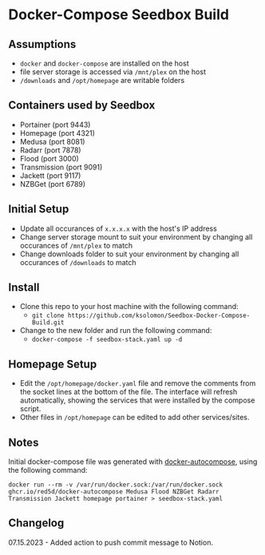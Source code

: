 # Docker-Compose Seedbox Build #

## Assumptions ##
  - `docker` and `docker-compose` are installed on the host
  - file server storage is accessed via `/mnt/plex` on the host
  - `/downloads` and `/opt/homepage` are writable folders

## Containers used by Seedbox ##
  - Portainer (port 9443)
  - Homepage (port 4321)
  - Medusa (port 8081)
  - Radarr (port 7878)
  - Flood (port 3000)
  - Transmission (port 9091)
  - Jackett (port 9117)
  - NZBGet (port 6789)

## Initial Setup ##
  - Update all occurances of `x.x.x.x` with the host's IP address
  - Change server storage mount to suit your environment by changing all occurances of `/mnt/plex` to match
  - Change downloads folder to suit your environment by changing all occurances of `/downloads` to match

## Install ##
  - Clone this repo to your host machine with the following command:
    - `git clone https://github.com/ksolomon/Seedbox-Docker-Compose-Build.git`
  - Change to the new folder and run the following command:
    - `docker-compose -f seedbox-stack.yaml up -d`

## Homepage Setup ##
  - Edit the `/opt/homepage/docker.yaml` file and remove the comments from the socket lines at the bottom of the file.  The interface will refresh automatically, showing the services that were installed by the compose script.
  - Other files in `/opt/homepage` can be edited to add other services/sites.

## Notes ##
Initial docker-compose file was generated with [docker-autocompose](https://github.com/Red5d/docker-autocompose), using the following command:

`docker run --rm -v /var/run/docker.sock:/var/run/docker.sock ghcr.io/red5d/docker-autocompose Medusa Flood NZBGet Radarr Transmission Jackett homepage portainer > seedbox-stack.yaml`

## Changelog ##
07.15.2023 - Added action to push commit message to Notion.
